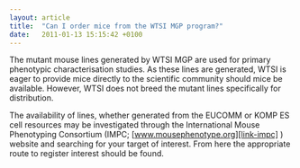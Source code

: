 ```yaml
---
layout: article
title:  "Can I order mice from the WTSI MGP program?"
date:   2011-01-13 15:15:42 +0100
---
```


The mutant mouse lines generated by WTSI MGP are used for primary phenotypic characterisation studies. As these lines are generated, WTSI is eager to provide mice directly to the scientific community should mice be available. However, WTSI does not breed the mutant lines specifically for distribution.

The availability of lines, whether generated from the EUCOMM or KOMP ES cell resources may be investigated through the International Mouse Phenotyping Consortium (IMPC; [www.mousephenotype.org][link-impc] ) website and searching for your target of interest. From here the appropriate route to register interest should be found.

[link-impc]: 'http://www.mousephenotype.org/data/search/allele2?kw=*&fq=(mouse_available:"true")'